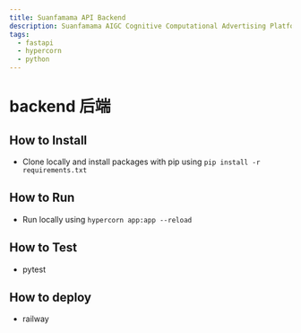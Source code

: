 ```yaml
---
title: Suanfamama API Backend
description: Suanfamama AIGC Cognitive Computational Advertising Platform
tags:
  - fastapi
  - hypercorn
  - python
---
```


# backend 后端
## How to Install
- Clone locally and install packages with pip using `pip install -r requirements.txt`

## How to Run
- Run locally using `hypercorn app:app --reload`

## How to Test
- pytest

## How to deploy
- railway
